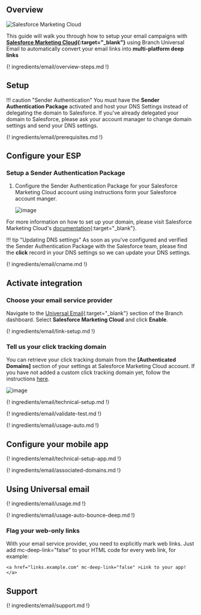 ## Overview

![Salesforce Marketing Cloud](https://cdn.branch.io/branch-assets/email-providers/386574786681131050/salesforce-marketing-cloud-1538249523926.png)

This guide will walk you through how to setup your email campaigns with **[Salesforce Marketing Cloud](https://www.salesforce.com/products/marketing-cloud/overview/){:target="\_blank"}** using Branch Universal Email to automatically convert your email links into **multi-platform deep links**

{! ingredients/email/overview-steps.md !}

## Setup

!!! caution "Sender Authentication"
    You must have the **Sender Authentication Package** activated and host your DNS Settings instead of delegating the domain to Salesforce.
    If you've already delegated your domain to Salesforce, please ask your account manager to change domain settings and send your DNS settings.

{! ingredients/email/prerequisites.md !}

## Configure your ESP

### Setup a Sender Authentication Package

1. Configure the Sender Authentication Package for your Salesforce Marketing Cloud account using instructions form your Salesforce account manger.

    ![image](/_assets/img/pages/email/salesforce_dns/create-domain.png)

For more information on how to set up your domain, please visit Salesforce Marketing Cloud's [documentation](https://help.salesforce.com/articleView?id=mc_es_subdomain_delegation_guide.htm&type=5){:target="\_blank"}.

!!! tip "Updating DNS settings"
    As soon as you've configured and verified the Sender Authentication Package with the Salesforce team, please find the **click** record in your DNS settings so we can update your DNS settings.

{! ingredients/email/cname.md !}

## Activate integration

### Choose your email service provider

Navigate to the [Universal Email](https://dashboard.branch.io/email){:target="\_blank"} section of the Branch dashboard. Select **Salesforce Marketing Cloud** and click **Enable**.

{! ingredients/email/link-setup.md !}

### Tell us your click tracking domain

You can retrieve your click tracking domain from the **[Authenticated Domains]** section of your settings at Salesforce Marketing Cloud account. If you have not added a custom click tracking domain yet, follow the instructions [here](#setup-a-custom-click-tracking-domain).

![image](/_assets/img/pages/email/salesforce_dns/setup-config.png)

{! ingredients/email/technical-setup.md !}

{! ingredients/email/validate-test.md !}

{! ingredients/email/usage-auto.md !}

## Configure your mobile app

{! ingredients/email/technical-setup-app.md !}

{! ingredients/email/associated-domains.md !}

## Using Universal email

{! ingredients/email/usage.md !}

{! ingredients/email/usage-auto-bounce-deep.md !}

### Flag your web-only links

With your email service provider, you need to explicitly mark web links. Just add mc-deep-link="false" to your HTML code for every web link, for example:

`<a href="links.example.com" mc-deep-link="false" >Link to your app!</a>`

## Support

{! ingredients/email/support.md !}
